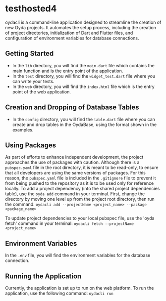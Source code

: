 
# testhosted4

oydacli is a command-line application designed to streamline the creation of new Oyda projects. 
It automates the setup process, including the creation of project directories, initialization of Dart and Flutter files, 
and configuration of environment variables for database connections.

## Getting Started
- In the `lib` directory, you will find the `main.dart` file which contains the main function and is the entry point of the application.
- In the `test` directory, you will find the `widget_test.dart` file where you can write your tests.
- In the `web` directory, you will find the `index.html` file which is the entry point of the web application.

## Creation and Dropping of Database Tables
- In the `config` directory, you will find the `table.dart` file where you can create and drop tables in the OydaBase, using the format shown in the examples.

## Using Packages
As part of efforts to enhance independent development, the project approaches the use of packages with caution.
Although there is a `pubspec.yaml` file in the root directory, it is meant to be read-only, to ensure that all developers are using the same versions of packages.
For this reason, the `pubspec.yaml` file is included in the `.gitignore` file to prevent it from being pushed to the repository as it is to be used only for reference locally.
To add a project dependency (into the shared project dependencies table), use the `oyda add` command in your terminal.
First, change the directory by moving one level up from the project root directory, then run the command:
 `oydacli add --projectName <project_name> --package <package_name>`

 To update project dependencies to your local pubspec file, use the 'oyda fetch' command in your terminal:
  `oydacli fetch --projectName <project_name>`

## Environment Variables
In the `.env` file, you will find the environment variables for the database connection.

## Running the Application
Currently, the application is set up to run on the web platform. To run the application, use the following command:
`oydacli run`
